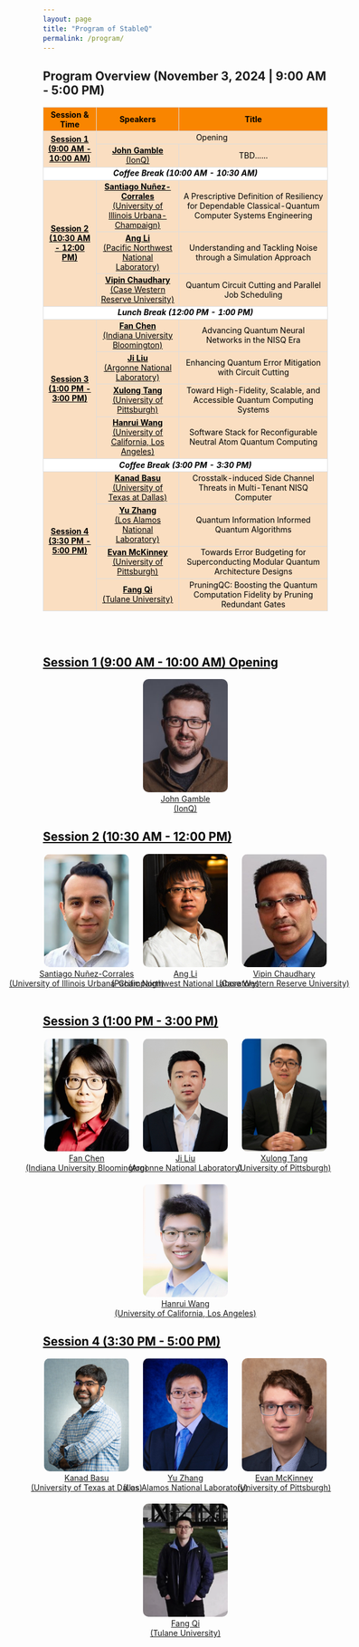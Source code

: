 ```yaml
---
layout: page
title: "Program of StableQ"
permalink: /program/
---
```


<style>
    table {
        width: 100%;
        border-collapse: collapse;
        border: none;
    }
    th, td {
        border: 1px solid #ddd; 
        text-align: center;
        color: black;
    }
    th {
        background-color: #F98500; /* 第一行颜色 */
    }
    .talk-row {
        background-color: #FADEC1; /* 每个 Talk 行颜色 */
    }
    .coffee-break {
        background-color: white; /* Coffee Break 行颜色 */
        text-align: center; /* 中心对齐 */
        font-style: italic; /* 斜体 */
        font-weight: bold;
    }

    .speakers {
        display: flex;
        flex-direction: row; /* 左右排列 */
        justify-content: space-around;
        flex-wrap: wrap;
        gap: 20px;
    }
    .speaker {
        text-align: center;
        width: 150px;
        cursor: pointer; /* 鼠标悬停时显示为手型 */
    }
    .speaker a {
        display: flex;
        flex-direction: column; /* 垂直排列文本 */
        align-items: center; /* 水平居中 */
        white-space: nowrap;
    }
    .speaker img {
        width: 100%; /* 使图片宽度为容器宽度 */
        height: 200px; /* 设置所有图片的高度为150px */
        object-fit: cover; /* 保持宽高比，裁剪多余部分 */
        border-radius: 10px; /* 圆角 */
    }
    .bio {
        display: none; /* 默认隐藏 bio 信息 */
        margin-top: 10px;
        text-align: justify;
        background-color: #f9f9f9;
        padding: 10px;
        border-radius: 5px;
        width: 100%; /* 设定宽度 */
        box-sizing: border-box; /* 包含边框和内边距在内 */
        overflow-wrap: break-word; /* 自动换行 */
        word-wrap: break-word; /* 兼容性 */
        overflow: hidden; /* 隐藏溢出内容 */
        max-height: 0; /* 初始最大高度 */
        transition: max-height 0.3s ease, padding 0.3s ease; /* 添加过渡效果 */
    }
    .bio.show {
        display: block; /* 通过类控制显示 */
        max-height: 1200px; /* 展开后最大高度 */
        padding: 10px; /* 展开后的内边距 */
    }
</style>

<script>
function toggleBio(bioId) {
    // 获取所有的 bio 元素
    const bios = document.querySelectorAll('.bio');
    
    // 获取当前点击的 bio
    const currentBio = document.getElementById(bioId);
    
    // 隐藏所有的 bio
    bios.forEach(bio => {
        if (bio !== currentBio) {
            bio.classList.remove('show');
        }
    });

    // 切换当前 bio 的显示状态
    if (currentBio) {
        currentBio.classList.toggle('show'); // 如果当前的 bio 是显示状态，点击则隐藏
    }
}

</script>


<h2> Program Overview (November 3, 2024 | 9:00 AM - 5:00 PM) </h2>
<table>
    <tr>
        <th rowspan="1"> Session & Time </th>
        <th> Speakers </th>
        <th> Title </th>
    </tr>
    <tr class="talk-row">
        <td rowspan="2"> <a href="#session1-details" style="color:black" id="overview_session1"> <b> Session 1 <br> (9:00 AM - 10:00 AM) </b> </a> </td>
        <td colspan="2"> Opening </td>
    </tr>
    <tr class="talk-row">
        <td> <a href="#img1" style="color:black"><b> John Gamble </b> <br> (IonQ) </a></td>
        <td> TBD...... </td>
    </tr>
    <tr class="coffee-break">
        <td colspan="3"> Coffee Break (10:00 AM - 10:30 AM) </td>
    </tr>
    <tr class="talk-row">
        <td rowspan="3"> <a href="#session2-details" style="color:black" id="overview_session2"> <b> Session 2 <br> (10:30 AM - 12:00 PM) </b> </a> </td>
        <td> <a href="#img2" style="color:black"> <b> Santiago Nuñez-Corrales </b> <br> (University of Illinois Urbana-Champaign) </a> </td>
        <td> A Prescriptive Definition of Resiliency for Dependable Classical-Quantum Computer Systems Engineering </td>
    </tr>
    <tr class="talk-row">
        <td> <a href="#img3" style="color:black"> <b> Ang Li </b> <br> (Pacific Northwest National Laboratory) </a> </td>
        <td> Understanding and Tackling Noise through a Simulation Approach </td>
    </tr>
    <tr class="talk-row">
        <td> <a href="#img4" style="color:black"> <b> Vipin Chaudhary </b> <br> (Case Western Reserve University) </a> </td>
        <td> Quantum Circuit Cutting and Parallel Job Scheduling </td>
    </tr>
    <tr class="coffee-break">
        <td colspan="3"> Lunch Break (12:00 PM - 1:00 PM) </td>
    </tr>
    <tr class="talk-row">
        <td rowspan="4"> <a href="#session3-details" style="color:black" id="overview_session3"> <b> Session 3 <br> (1:00 PM - 3:00 PM) </b> </a> </td>
        <td> <a href="#img5" style="color:black"> <b> Fan Chen </b> <br> (Indiana University Bloomington) </a> </td>
        <td> Advancing Quantum Neural Networks in the NISQ Era </td>
    </tr>
    <tr class="talk-row">
        <td> <a href="#img6" style="color:black"> <b> Ji Liu </b> <br> (Argonne National Laboratory) </a> </td>
        <td> Enhancing Quantum Error Mitigation with Circuit Cutting </td>
    </tr>
    <tr class="talk-row">
        <td> <a href="#img7" style="color:black"> <b> Xulong Tang </b> <br> (University of Pittsburgh) </a> </td>
        <td> Toward High-Fidelity, Scalable, and Accessible Quantum Computing Systems </td>
    </tr>
    <tr class="talk-row">
        <td> <a href="#img8" style="color:black"> <b> Hanrui Wang </b> <br> (University of California, Los Angeles) </a> </td>
        <td> Software Stack for Reconfigurable Neutral Atom Quantum Computing </td>
    </tr>
    <tr class="coffee-break">
        <td colspan="3"> Coffee Break (3:00 PM - 3:30 PM)</td>
    </tr>
    <tr class="talk-row">
        <td rowspan="4"> <a href="#session4-details" style="color:black" id="overview_session4"> <b> Session 4 <br> (3:30 PM - 5:00 PM) </b> </a> </td>
        <td> <a href="#img9" style="color:black"> <b> Kanad Basu </b> <br> (University of Texas at Dallas) </a> </td>
        <td> Crosstalk-induced Side Channel Threats in Multi-Tenant NISQ Computer </td>
    </tr>
    <tr class="talk-row">
        <td> <a href="#img10" style="color:black"> <b> Yu Zhang </b> <br> (Los Alamos National Laboratory) </a> </td>
        <td> Quantum Information Informed Quantum Algorithms </td>
    </tr>
    <tr class="talk-row">
        <td> <a href="#img11" style="color:black"> <b> Evan McKinney </b> <br> (University of Pittsburgh) </a> </td>
        <td> Towards Error Budgeting for Superconducting Modular Quantum Architecture Designs </td>
    </tr>
    <tr class="talk-row"> 
        <td> <a href="#img12" style="color:black"> <b> Fang Qi </b> <br> (Tulane University) </a> </td>
        <td> PruningQC: Boosting the Quantum Computation Fidelity by Pruning Redundant Gates  </td>
    </tr>
</table>

<br>
<br>

<h2 id="session1-details"> <a href="#overview_session1" style="color:black"> Session 1 (9:00 AM - 10:00 AM) Opening </a> </h2>
<div class="speakers">
    <div class="speaker" onclick="toggleBio('bio1')">
        <img src="../image/JohnGamble.jpeg" alt="John Gamble" id="img1">
        <br>
        <a href="javascript:void(0)">John Gamble <br> (IonQ) </a>
    </div>
</div>
<div id="bio1" class="bio">
  <p><b>Talk Title: TBD......</b></p>
  <p><b>Speaker Bio:</b> TBD...... </p>
  <p><b>Talk Abstract: </b> TBD......</p>
</div>


<h2 id="session2-details"> <a href="#overview_session2" style="color:black"> Session 2 (10:30 AM - 12:00 PM) </a> </h2>
<div class="speakers">
  <div class="speaker" onclick="toggleBio('bio2')">
      <img src="../image/Santiago.png" alt="Santiago Nuñez-Corrales" id="img2">
      <br>
      <a href="javascript:void(0)"> Santiago Nuñez-Corrales <br> (University of Illinois Urbana-Champaign) </a>
  </div>

  <div class="speaker" onclick="toggleBio('bio3')">
      <img src="../image/AngLi.png" alt="Ang Li" id="img3">
      <br>
      <a href="javascript:void(0)"> Ang Li <br> (Pacific Northwest National Laboratory) </a>
  </div>

  <div class="speaker" onclick="toggleBio('bio4')">
      <img src="../image/VipinChaudhary.png" alt="Vipin Chaudhary" id="img4">
      <br>
      <a href="javascript:void(0)"> Vipin Chaudhary <br> (Case Western Reserve University) </a>
  </div>
</div>
<div id="bio2" class="bio">
  <p><b>Talk Title: A Prescriptive Definition of Resiliency for Dependable Classical-Quantum Computer Systems Engineering</b></p>
  <p><b>Speaker Bio:</b> Santiago Núñez-Corrales, Ph.D. serves as Quantum Lead Research Scientist at the National Center for Supercomputing Applications (NCSA), University of Illinois Urbana-Champaign (UIUC). He also serves as faculty affiliate at the Illinois Quantum Information Science and Technology Center (IQUIST), the Center for Global Studies (CGS) and Illinois Informatics at the same institution. His expertise includes research computing and quantum programming language design, building digital twins of superconducting quantum devices, devising distributed quantum computation protocols, HPC-QPU integration, and dependable classical-quantum computer systems engineering. Dr. Núñez-Corrales obtained his doctoral degree in Informatics and a minor in Global Studies from UIUC, and a bachelor’s degree in computer engineering from the Costa Rica Institute of Technology.</p>
  <p><b>Talk Abstract: </b>As quantum processing units become more affordable and accessible, we will face new challenges during their integration with classical HPC resources. These challenges arise from HPC-QPU integration toward being a socio-technical systems problem well beyond technology stacks; introducing quantum computers into research facilities and data centers involves processes, people and practices. We call this new area Dependable Classical-Quantum Computer Systems Engineering (DCQCES), an emerging body of theory and practice centered on their resiliency, reproducibility and security. In this talk, we will concentrate on resiliency as an property of HPC-QPU systems that can be engineered proactively, instead of reacting to the needs created by technological change across on-premise installation, classical-quantum stack integration, system operations, user support and research consulting. We will discuss how concepts and methods from civil engineering provide a sound qualitative and quantitative definition of resiliency that can be used to understand the impact of unexpected events and engineering decisions across a system, as well as how changes in one level of HPC-QPU technology stacks ripple through layers above and modulate the entire system: we seek to make system classical quantum systems and their operation designable, predictable and measurable tasks. Finally, we delineate the boundaries of DCQCES in terms of community efforts required to develop a coherent research agenda in tandem with the evolution of quantum technologies.</p>
</div>
<div id="bio3" class="bio">
  <p><b>Talk Title: Understanding and Tackling Noise through a Simulation Approach </b></p>
  <p><b>Speaker Bio:</b> Dr. Ang Li is a senior computer scientist in the Physical and Computational Sciences  Directorate (PCSD) of Pacific Northwest National Laboratory (PNNL) and Associated Professor with the ECE department of University of Washington (UW) with dual appointment. He received his bachelor degree from the CS department of Zhejiang University, China, in 2010, and two PhD degrees from the Electrical and Computer Engineering (ECE) department of National University of Singapore (NUS), Singapore, and the Electrical Engineering (EE) department of Eindhoven University of Technology (TU/e), The Netherlands, in 2016. He jointed PNNL since Nov, 2016 and dual-appointed with UW ECE since Oct, 2023. His research has been focusing on software-hardware co-design for scalable heterogeneous HPC, particularly GPUs, since 2009. His research covers full-stack design from circuit level up to architecture, system, library, and applications. He has published in major HPC conferences and journals including SC, ICS, PPoPP, IPDPS, HPDC, ASPLOS, MICRO, HPCA, ICPP, CGO, IISWC, EuroPar, TPDS, TC, ICPE, etc. His lead-author work was nominated for best paper award in SC-15, SC-17, IISWC-18 and SC-20. He received the European HiPEAC paper award, and PNNL's PCSD Outstanding Performance award. He served as organizing committee or review committee member for major HPC conferences including PPoPP, SC, ASPLOS, PACT, ISCA, IPDPS, etc. He used to work in industry as a HPC application developer, where he led the evaluation, development, and optimization of several industrial HPC applications. He also worked as a research intern in the INRIA-Lab in Paris-Sud University, France and Chinese University of Hong Kong. </p>
  <p><b>Talk Abstract: </b> Despite recent achievements in NISQ devices, numerical simulation of quantum systems via classical HPC is still essential in validating quantum algorithms, learning noise effects, and designing new quantum devices. In this talk, I will present our NWQSim tool with GUI for noisy quantum system and device simulation, where quantum physicists and computer scientists can leverage to learn and model the noise behavior of their quantum algorithms and devices. </p>
</div>
<div id="bio4" class="bio">
  <p><b>Talk Title: Quantum Circuit Cutting and Parallel Job Scheduling</b></p>
  <p><b>Speaker Bio:</b> A veteran of High-Performance Computing and AI, Chaudhary is currently the Kevin J. Kranzusch Chair Professor and Chair of Computer and Data Sciences at CWRU. Previously, as Program Director at National Science Foundation, he was involved with strategic initiatives in Quantum Computing and Artificial Intelligence. Chaudhary co-founded Scalable Informatics, a leading provider of analytics solutions. Previously, he was the CEO of Tata CRL, a global HPC cloud and solutions leader before selling it to Tata Consulting Services. Earlier, at Cradle Technologies, he developed multi-processor chips and software for media applications and served as Chief Architect at Corio Inc. His current research interests are in AI and Quantum Computing.</p>
  <p><b>Talk Abstract: </b> As quantum computers evolve, the increasing number of qubits offers great potential for more complex computations. However, high error rates continue to limit the size of quantum circuits that can be reliably executed, leading to low throughput and inefficient resource utilization. This talk will explore two complementary strategies to address these limitations: quantum circuit cutting and parallel quantum job scheduling.</p>
</div>

<br>

<h2 id="session3-details"> <a href="#overview_session3" style="color:black"> Session 3 (1:00 PM - 3:00 PM) </a> </h2>
<div class="speakers">
  <div class="speaker" onclick="toggleBio('bio5')">
      <img src="../image/FanChen.jpg" alt="Fan Chen" id="img5">
      <br>
      <a href="javascript:void(0)"> Fan Chen <br> (Indiana University Bloomington) </a>
  </div>

  <div class="speaker" onclick="toggleBio('bio6')">
      <img src="../image/JiLiu.png" alt="Ji Liu" id="img6">
      <br>
      <a href="javascript:void(0)"> Ji Liu <br> (Argonne National Laboratory) </a>
  </div>

  <div class="speaker" onclick="toggleBio('bio7')">
      <img src="../image/XulongTang.png" alt="Xulong Tang" id="img7">
      <br>
      <a href="javascript:void(0)"> Xulong Tang <br> (University of Pittsburgh) </a>
  </div>

  <div class="speaker" onclick="toggleBio('bio8')">
      <img src="../image/HanruiWang.png" alt="Hanrui Wang" id="img8">
      <br>
      <a href="javascript:void(0)"> Hanrui Wang <br> (University of California, Los Angeles) </a>
  </div>
</div>
<div id="bio5" class="bio">
  <p><b>Talk Title: Advancing Quantum Neural Networks in the NISQ Era </b></p>
  <p><b>Speaker Bio:</b> Fan Chen is an assistant professor in the Department of Intelligent Systems Engineering at the Indiana University Bloomington. Her research interests include Quantum Computing, Environmentally Sustainable Computing, and Hardware Acceleration for Emerging Applications. Dr. Chen is a recipient of the 2022 NSF CAREER Award, the 2019 Cadence Women in Technology Scholarship. Her research has won the Best Paper Finalists at DAC 2024, the Best Paper Award (3rd Place) at QCE 2023, the Best Paper Award and the Ph.D. forum Best Poster Award at ASP-DAC 2018. Her contributions to the research community have been acknowledged by the 2024 SIGDA Meritorious Service Award, the 2022 Best Associate Editor of IEEE CAS Magazine, and the 2021 Service Recognition Award of GLSVLSI.</p>
  <p><b>Talk Abstract: </b> Quantum Neural Networks (QNNs) represent a promising class of Noisy Intermediate-Scale Quantum (NISQ) algorithms with transformative potential across various domains. However, their effective implementation must address inherent quantum noise throughout the system stack.  In this talk, I will present our research group’s efforts to enhance QNN performance by tackling these noise challenges through advancements in algorithm design, compilation, and model training, focusing on key metrics such as accuracy, fairness, and security. I will begin by discussing robust QNN algorithm designs, including supervised, unsupervised, and transfer learning models. Next, I will introduce our automated QNN compilation framework, which ensures fairness and accuracy when deploying QNNs on NISQ machines. Finally, I will explore adversarial threats to QNNs, specifically backdoor attacks implanted during QNN training, along with potential defense strategies. Throughout the talk, I will share key techniques, insights, and lessons learned from each project, with the goal of advancing more resilient and secure QNNs.</p>
</div>
<div id="bio6" class="bio">
  <p><b>Talk Title: Enhancing Quantum Error Mitigation with Circuit Cutting </b></p>
  <p><b>Speaker Bio:</b> Ji Liu is an Assistant Computer Scientist at Argonne National Laboratory. His research interests include developing open-source software stacks for quantum compiler optimizations, application/hardware-specific optimization techniques, and advanced noise mitigation techniques for NISQ systems. He received the Distinguished Artifact Award at HPCA 2022 for his work on qubit routing, and his QuTracer framework for error mitigation was a Best Paper Finalist at ISCA 2024. </p>
  <p><b>Talk Abstract: </b> Quantum error mitigation is crucial in the current noisy intermediate-scale quantum (NISQ) era. As we strive for practical quantum advantage in the near term, it has become an indispensable component. While various error mitigation techniques have been proposed, many rely on error detection or measurement subcircuits that introduce additional noise, limiting their effectiveness. On near-term devices with limited qubit connectivity, the extra swaps needed further increase the noise associated with these error mitigation subcircuits. In this talk, we will explore approaches that utilize circuit cutting to simulate error mitigation subcircuits classically. This allows for near-ideal execution of the subcircuits, reducing additional noise and enhancing overall performance. Specifically, we will present techniques applied to Pauli check sandwiching, virtual distillation, and QuTracer—an error mitigation framework based on qubit subsetting. We will demonstrate how these methods can significantly improve error mitigation on NISQ devices. </p>
</div>
<div id="bio7" class="bio">
  <p><b>Talk Title: Toward High-Fidelity, Scalable, and Accessible Quantum Computing Systems </b></p>
  <p><b>Speaker Bio:</b> Dr.Xulong Tang is an Assistant Professor in the Computer Science Department at the University of Pittsburgh. He received his Ph.D. degree from the Pennsylvania State University in 2019. His current research focuses on: i) designing next-generation GPU architectures and systems, ii) exploring efficient edge computing, and iii) advancing quantum computing systems. His work has been published in top-tier venues including MICRO, HPCA, ISCA, ASPLOS, PLDI, etc. You can find out more about him at https://xzt102.github.io/. </p>
  <p><b>Talk Abstract: </b> Quantum computers have demonstrated quantum advantages over classical computers in various tasks. However, the current Noisy Intermediate-Scale Quantum (NISQ) quantum era encounters challenges arising from i) Noisy system with high error rates, ii) limited scalability of quantum systems for large algorithms, and iii) lack of access to practical quantum hardware. In this talk,  I will discuss our recent works targeting these challenges that make efforts towards high-fidelity, scalable, and accessible quantum computing systems. Specifically, I will introduce i) a compilation framework that performs quantum gate orchestration to reduce the noise and execution time in photonic quantum computing, ii) a circuit-cutting algorithm to partition a given circuit into smaller sub-circuits with improved fidelity, and iii) a quantum circuit emulation framework that leverages high-performance computing resources to efficiently simulate given quantum circuits. </p>
</div>
<div id="bio8" class="bio">
  <p><b>Talk Title: Software Stack for Reconfigurable Neutral Atom Quantum Computing </b></p>
  <p><b>Speaker Bio:</b> Hanrui Wang is an incoming Assistant Professor at UCLA Computer Science. He received his PhD degree from MIT EECS advised by Song Han. His research focuses on efficient AI and Quantum Computing. His work has been recognized by ACM SRC 1st Place Award, Best Poster Award at NSF AI Institute, Best Paper Award at QCE, and Best Paper Award at ICML RL4RL. He is the recipient of the Qualcomm Fellowship, Unitary Fund, Nvidia Fellowship Finalist, Rising Star in ML and Systems, and Rising Star in ISSCC. He is the creator of TorchQuantum library which has been adopted by IBM and PyTorch Ecosystems, and the co-founder of QuCS lecture series for quantum education. He received a B. Eng. degree with honors from Fudan University. </p>
  <p><b>Talk Abstract: </b> Neutral atom arrays are gaining traction in quantum computing for their scalability, particularly with the advent of reconfigurable atom arrays (RAAs) or field programmable qubit arrays (FPQAs), which allow atom movement during circuit execution. This talk presents two contributions leveraging this architecture to enhance quantum circuit performance. First, Atomique is a compilation framework for RAAs, optimizing qubit mapping, atom movement, and gate scheduling. Using MAX k-Cut for qubit placement and parallel gate scheduling, Atomique reduces circuit depth and two-qubit gates across diverse benchmarks compared to fixed atom arrays and superconducting systems. Second, Q-Pilot introduces flying ancillas—movable atoms used as dynamic ancilla qubits—to optimize qubit connectivity in FPQAs. Inspired by FPGA routing, Q-Pilot achieves significant depth reductions, particularly in quantum simulation and QAOA circuits. These works highlight the potential of RAAs and FPQAs in enabling more efficient and reliable quantum computation through dynamic qubit connectivity. </p>
</div>


<h2 id="session4-details"> <a href="#overview_session4" style="color:black"> Session 4 (3:30 PM - 5:00 PM) </a> </h2>
<div class="speakers">
  <div class="speaker" onclick="toggleBio('bio9')">
      <img src="../image/KanadBasu.png" alt="Kanad Basu" id="img9">
      <br>
      <a href="javascript:void(0)"> Kanad Basu <br> (University of Texas at Dallas) </a>
  </div>

  <div class="speaker" onclick="toggleBio('bio10')">
      <img src="../image/YuZhang.jpg" alt="Yu Zhang" id="img10">
      <br>
      <a href="javascript:void(0)"> Yu Zhang <br> (Los Alamos National Laboratory) </a>
  </div>

  <div class="speaker" onclick="toggleBio('bio11')">
      <img src="../image/EvanMcKinney.jpeg" alt="Evan McKinney" id="img11">
      <br>
      <a href="javascript:void(0)"> Evan McKinney <br> (University of Pittsburgh) </a>
  </div>

  <div class="speaker" onclick="toggleBio('bio12')">
      <img src="../image/FangQi.png" alt="Fang Qi" id="img12">
      <br>
      <a href="javascript:void(0)"> Fang Qi <br> (Tulane University) </a>
  </div>
</div>
<div id="bio9" class="bio">
  <p><b>Talk Title: Crosstalk-induced Side Channel Threats in Multi-Tenant NISQ Computer </b></p>
  <p><b>Speaker Bio:</b> Kanad Basu received his Ph.D. from the Department of Computer and Information Science and Engineering, University of Florida. Kanad worked in various semiconductor companies like Intel, IBM and Synopsys. Currently, Kanad is an Assistant Professor at the Electrical and Computer Engineering Department of the University of Texas at Dallas, where he leads the Trustworthy and Intelligent Embedded Systems (TIES) lab. Prior to this, Kanad was an Assistant Research Professor at the Electrical and Computer Engineering Department of NYU. He has authored 1 book, 2 US patents, 2 book chapters and several peer reviewed journal and conference articles. Kanad has won the “Outstanding Assistant Professor Award” by the Erik Jonsson School of Engineering, UT Dallas in 2024. His research has been awarded as IEEE Top Picks in Test and Reliability in 2023 and 2024. Moreover, Kanad was awarded the “Best Paper Award” at the International Conference on VLSI Design 2011 and an “Honorable Mention Award” at the same conference in 2021. Kanad has mentored student teams at UT Dallas that won various international hardware hacking competition, including HACK@DAC and NYU CSAW. Several News agencies have covered his research including NBC Austin and CBS Dallas-Fort Worth. Kanad’s current research interests are reliable and secure computing systems, including quantum computing systems. His research is currently funded by NSF, SRC, Intel, TII, etc. </p>
  <p><b>Talk Abstract: </b> As quantum computing rapidly advances, its near-term applications are becoming increasingly evident. However, the high cost and under-utilization of quantum resources are prompting a shift from single-user to multi-user access models. In a multi-tenant environment, where multiple users share one quantum computer, protecting user confidentiality becomes crucial. The varied uses of quantum computers increase the risk that sensitive data encoded by one user could be compromised by others, rendering the protection of data integrity and confidentiality essential. In the evolving quantum computing landscape, it is imperative to study these security challenges within the scope of realistic threat model assumptions, wherein an adversarial user can mount practical attacks without relying on any heightened privileges afforded by physical access to a quantum computer or rogue cloud services. In this talk, we demonstrate the potential of crosstalk as an attack vector for the first time on a Noisy Intermediate Scale Quantum (NISQ) machine, that an adversarial user can exploit within a multi-tenant quantum computing model. The proposed side-channel attack is conducted with minimal and realistic adversarial privileges, with the overarching aim of uncovering the quantum algorithm being executed by a victim. Crosstalk signatures are used to estimate the presence of CNOT gates in the victim circuit, and subsequently, this information is encoded and classified by a graph-based learning model to identify the victim quantum algorithm. When evaluated on up to 336 benchmark circuits, our attack framework is found to be able to unveil the victim's quantum algorithm with up to 85.7% accuracy.</p>
</div>
<div id="bio10" class="bio">
  <p><b>Talk Title: Quantum Information Informed Quantum Algorithms </b></p>
  <p><b>Speaker Bio:</b> Yu Zhang received his BSc in Physics from Sun Yat-Sen University in 2010 and his Ph.D. in Chemical Physics from The University of Hong Kong in 2015. From 2015 to 2017, he worked as a Postdoctoral Fellow at Northwestern University. Yu joined Los Alamos National Laboratory (LANL) in 2018 as a Director's Postdoctoral Fellow and transitioned to a staff member in 2019. He is the recipient of the Laboratory Directed Research and Development (LDRD) Early Career Research Award (2022) and the DOE Office of Science Early Career Research Award (2023). Yu's research lies at the intersection of chemical physics and quantum physics, with a focus on developing and applying theoretical models and computational methods to explore the electronic and optical properties of nanomaterials, for implications for sustainable energy and quantum technologies. Yu’s current interests include quantum computation, quantum information science, light-matter interactions, open quantum systems, and non-adiabatic dynamics. </p>
  <p><b>Talk Abstract: </b> Quantum computing presents promising solutions for electronic structure and excited state problems, yet traditional methods like the Variational Quantum Eigensolver (VQE) encounter difficulties such as deep quantum circuits and optimization challenges for quantum chemistry problems. In this talk, I present quantum information-informed algorithms that significantly enhance the efficiency of quantum chemistry calculations by reducing the circuit complexity. The PermVQE approach leverages quantum information to optimize qubit permutations to localize correlations, thereby reducing circuit depth and improving noise resilience. ClusterVQE utilizes mutual information and graph theory to partition qubit space into entangled clusters, enabling precise simulations of larger systems with fewer qubits. Finally, the Quantum Davidson algorithm extends the quantum Krylov subspace method, employing a pre-conditioned iterative expansion that accelerates convergence on excited states with shallower circuits. </p>
</div>
<div id="bio11" class="bio">
  <p><b>Talk Title: Towards Error Budgeting for Superconducting Modular Quantum Architecture Designs </b></p>
  <p><b>Speaker Bio:</b> Evan McKinney is a fourth-year PhD student at the University of Pittsburgh, co-advised by Dr. Alex K. Jones and Dr. Michael Hatridge. He completed his undergraduate studies at Iowa State University in Computer Engineering and Physics. Evan’s current research focuses on quantum computing architecture and optimizations for near-term applications. </p>
  <p><b>Talk Abstract: </b> —This paper addresses frequency crowding constraints in modular quantum architecture design, focusing on the SNAIL-based quantum modules. Two key objectives are explored. First, we present physics-informed design constraints by describing a physical model for realizable gates within a SNAIL module and building a fidelity model using error budgeting derived from device characteristics. Second, we tackle the allocation problem by analyzing the impact of frequency crowding on gate fidelity as the radix of the module increases. We explore whether the gate fidelity can be preserved with a discrete set of qubit frequencies while adhering to defined separation thresholds. This work offers insights into novel quantum architectures and coupled optimization techniques to mitigate the effects of unstable noise and improve overall gate performance. </p>
</div>
<div id="bio12" class="bio">
  <p><b>Talk Title: PruningQC: Boosting the Quantum Computation Fidelity by Pruning Redundant Gates </b></p>
  <p><b>Speaker Bio:</b> Fang Qi is a Ph.D. candidate in the Department of Computer Science at Tulane University under the mentorship of Dr. Lu Peng. His research is centered on advancing quantum computing, with a focus on quantum computing architecture design, compiler optimizations, and error mitigation. He also explores the application of AI techniques to enhance quantum computing performance. Fang holds a master’s and a bachelor’s degree in Electrical Engineering from Oregon State University. He is actively seeking full-time positions in academia or industry, where he can leverage his quantum computing and AI expertise to tackle complex, cutting-edge challenges.</p>
  <p><b>Talk Abstract: </b> Quantum computing offers promise for solving problems beyond classical capabilities, but its effectiveness is hindered by noise and high error rates in superconducting quantum computers. These issues, exacerbated by nearest-neighbor connectivity, necessitate extensive routing, leading to decoherence and multiple swap operations. We introduce PruningQC, a novel method that optimizes circuit efficiency by removing redundant gates in measurement subsetting, reducing noise, and minimizing circuit depth. By selectively measuring specific qubits, PruningQC identifies and eliminates dispensable gates without affecting outcomes, thereby enhancing quantum computing performance. Evaluations on three IBM 127-qubit machines show that PruningQC improves success rates by an average of 17.5 times over full measurement methods and 2.1 times over partial measurement techniques. This improvement is due to a 50% reduction in circuit depth and a significant decrease in gate counts. PruningQC can also be integrated with quantum error correction strategies, advancing quantum computing efficiency. </p>
</div>




